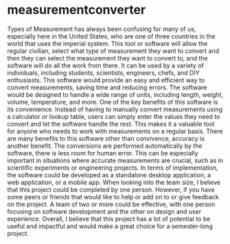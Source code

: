# measurementconverter
Types of Measurement has always been confusing for many of us, especially here in the United States, who are one of three countries in the world that uses the imperial system. This tool or software will allow the regular civilian, select what type of measurement they want to convert and then they can select the measurement they want to convert to, and the software will do all the work from there. It can be used by a variety of individuals, including students, scientists, engineers, chefs, and DIY enthusiasts. This software would provide an easy and efficient way to convert measurements, saving time and reducing errors.
	The software would be designed to handle a wide range of units, including length, weight, volume, temperature, and more. One of the key benefits of this software is its convenience. Instead of having to manually convert measurements using a calculator or lookup table, users can simply enter the values they need to convert and let the software handle the rest. This makes it a valuable tool for anyone who needs to work with measurements on a regular basis.
	There are many benefits to this software other than convivence, accuracy is another benefit. The conversions are performed automatically by the software, there is less room for human error. This can be especially important in situations where accurate measurements are crucial, such as in scientific experiments or engineering projects. In terms of implementation, the software could be developed as a standalone desktop application, a web application, or a mobile app. 
	When looking into the team size, I believe that this project could be completed by one person. However, if you have some peers or friends that would like to help or add on to or give feedback on the project. A team of two or more could be effective, with one person focusing on software development and the other on design and user experience. Overall, I believe that this project has a lot of potential to be useful and impactful and would make a great choice for a semester-long project.
